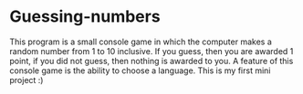 # Guessing-numbers
This program is a small console game in which the computer makes a random number from 1 to 10 inclusive. 
If you guess, then you are awarded 1 point, 
if you did not guess, then nothing is awarded to you. 
A feature of this console game is the ability to choose a language. 
This is my first mini project :)

